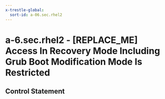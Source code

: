 ```yaml
---
x-trestle-global:
  sort-id: a-06.sec.rhel2
---
```


# a-6.sec.rhel2 - \[REPLACE_ME\] Access In Recovery Mode Including Grub Boot Modification Mode Is Restricted

## Control Statement
